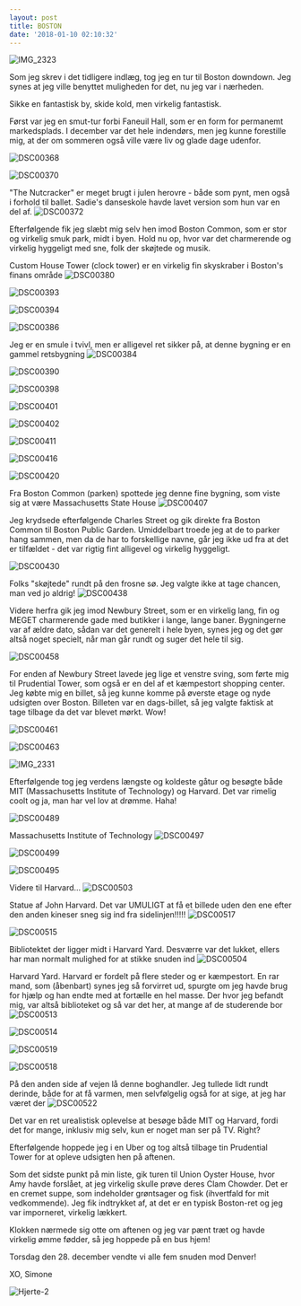 ```yaml
---
layout: post
title: BOSTON
date: '2018-01-10 02:10:32'
---
```


![IMG_2323](/simonejakobsen.dk/images/2018/01/IMG_2323.JPG)

Som jeg skrev i det tidligere indlæg, tog jeg en tur til Boston downdown. 
Jeg synes at jeg ville benyttet muligheden for det, nu jeg var i nærheden.

Sikke en fantastisk by, skide kold, men virkelig fantastisk. 

Først var jeg en smut-tur forbi Faneuil Hall, som er en form for permanemt markedsplads. I december var det hele indendørs, men jeg kunne forestille mig, at der om sommeren også ville være liv og glade dage udenfor. 

![DSC00368](/simonejakobsen.dk/images/2018/01/DSC00368.JPG)

![DSC00370](/simonejakobsen.dk/images/2018/01/DSC00370.JPG)

"The Nutcracker" er meget brugt i julen herovre - både som pynt, men også i forhold til ballet. Sadie's danseskole havde lavet version som hun var en del af. 
![DSC00372](/simonejakobsen.dk/images/2018/01/DSC00372.JPG)

Efterfølgende fik jeg slæbt mig selv hen imod Boston Common, som er stor og virkelig smuk park, midt i byen. Hold nu op, hvor var det charmerende og virkelig hyggeligt med sne, folk der skøjtede og musik. 

Custom House Tower (clock tower) er en virkelig fin skyskraber i Boston's finans område
![DSC00380](/simonejakobsen.dk/images/2018/01/DSC00380.JPG)

![DSC00393](/simonejakobsen.dk/images/2018/01/DSC00393.JPG)

![DSC00394](/simonejakobsen.dk/images/2018/01/DSC00394.JPG)

![DSC00386](/simonejakobsen.dk/images/2018/01/DSC00386.JPG)

Jeg er en smule i tvivl, men er alligevel ret sikker på, at denne bygning er en gammel retsbygning
![DSC00384](/simonejakobsen.dk/images/2018/01/DSC00384.JPG)

![DSC00390](/simonejakobsen.dk/images/2018/01/DSC00390.JPG)

![DSC00398](/simonejakobsen.dk/images/2018/01/DSC00398.JPG)

![DSC00401](/simonejakobsen.dk/images/2018/01/DSC00401.JPG)

![DSC00402](/simonejakobsen.dk/images/2018/01/DSC00402.JPG)

![DSC00411](/simonejakobsen.dk/images/2018/01/DSC00411.JPG)

![DSC00416](/simonejakobsen.dk/images/2018/01/DSC00416.JPG)

![DSC00420](/simonejakobsen.dk/images/2018/01/DSC00420.JPG)

Fra Boston Common (parken) spottede jeg denne fine bygning, som viste sig at være Massachusetts State House
![DSC00407](/simonejakobsen.dk/images/2018/01/DSC00407.JPG)

Jeg krydsede efterfølgende Charles Street og gik direkte fra Boston Common til Boston Public Garden. Umiddelbart troede jeg at de to parker hang sammen, men da de har to forskellige navne, går jeg ikke ud fra at det er tilfældet - det var rigtig fint alligevel og virkelig hyggeligt.

![DSC00430](/simonejakobsen.dk/images/2018/01/DSC00430.JPG)

Folks "skøjtede" rundt på den frosne sø. Jeg valgte ikke at tage chancen, man ved jo aldrig!
![DSC00438](/simonejakobsen.dk/images/2018/01/DSC00438.JPG)

Videre herfra gik jeg imod Newbury Street, som er en virkelig lang, fin og MEGET charmerende gade med butikker i lange, lange baner. 
Bygningerne var af ældre dato, sådan var det generelt i hele byen, synes jeg og det gør altså noget specielt, når man går rundt og suger det hele til sig. 

![DSC00458](/simonejakobsen.dk/images/2018/01/DSC00458.JPG)

For enden af Newbury Street lavede jeg lige et venstre sving, som førte mig til Prudential Tower, som også er en del af et kæmpestort shopping center. 
Jeg købte mig en billet, så jeg kunne komme på øverste etage og nyde udsigten over Boston. Billeten var en dags-billet, så jeg valgte faktisk at tage tilbage da det var blevet mørkt. Wow!

![DSC00461](/simonejakobsen.dk/images/2018/01/DSC00461.JPG)

![DSC00463](/simonejakobsen.dk/images/2018/01/DSC00463.JPG)

![IMG_2331](/simonejakobsen.dk/images/2018/01/IMG_2331.JPG)

Efterfølgende tog jeg verdens længste og koldeste gåtur og besøgte både MIT (Massachusetts Institute of Technology) og Harvard. 
Det var rimelig coolt og ja, man har vel lov at drømme. Haha!

![DSC00489](/simonejakobsen.dk/images/2018/01/DSC00489.JPG)

Massachusetts Institute of Technology
![DSC00497](/simonejakobsen.dk/images/2018/01/DSC00497.JPG)

![DSC00499](/simonejakobsen.dk/images/2018/01/DSC00499.JPG)

![DSC00495](/simonejakobsen.dk/images/2018/01/DSC00495.JPG)

Videre til Harvard...
![DSC00503](/simonejakobsen.dk/images/2018/01/DSC00503.JPG)

Statue af John Harvard. Det var UMULIGT at få et billede uden den ene efter den anden kineser sneg sig ind fra sidelinjen!!!!! 
![DSC00517](/simonejakobsen.dk/images/2018/01/DSC00517.JPG)

![DSC00515](/simonejakobsen.dk/images/2018/01/DSC00515.JPG)

Bibliotektet der ligger midt i Harvard Yard. Desværre var det lukket, ellers har man normalt mulighed for at stikke snuden ind
![DSC00504](/simonejakobsen.dk/images/2018/01/DSC00504.JPG)

Harvard Yard. Harvard er fordelt på flere steder og er kæmpestort. 
En rar mand, som (åbenbart) synes jeg så forvirret ud, spurgte om jeg havde brug for hjælp og han endte med at fortælle en hel masse. Der hvor jeg befandt mig, var altså biblioteket og så var det her, at mange af de studerende bor
![DSC00513](/simonejakobsen.dk/images/2018/01/DSC00513.JPG)

![DSC00514](/simonejakobsen.dk/images/2018/01/DSC00514.JPG)

![DSC00519](/simonejakobsen.dk/images/2018/01/DSC00519.JPG)

![DSC00518](/simonejakobsen.dk/images/2018/01/DSC00518.JPG)

På den anden side af vejen lå denne boghandler. Jeg tullede lidt rundt derinde, både for at få varmen, men selvfølgelig også for at sige, at jeg har været der
![DSC00522](/simonejakobsen.dk/images/2018/01/DSC00522.JPG)

Det var en ret urealistisk oplevelse at besøge både MIT og Harvard, fordi det for mange, inklusiv mig selv, kun er noget man ser på TV. Right?

Efterfølgende hoppede jeg i en Uber og tog altså tilbage tin Prudential Tower for at opleve udsigten hen på aftenen. 

Som det sidste punkt på min liste, gik turen til Union Oyster House, hvor Amy havde forslået, at jeg virkelig skulle prøve deres Clam Chowder. Det er en cremet suppe, som indeholder grøntsager og fisk (ihvertfald for mit vedkommende). 
Jeg fik indtrykket af, at det er en typisk Boston-ret og jeg var imporneret, virkelig lækkert. 

Klokken nærmede sig otte om aftenen og jeg var pænt træt og havde virkelig ømme fødder, så jeg hoppede på en bus hjem!

Torsdag den 28. december vendte vi alle fem snuden mod Denver!

XO, Simone

![Hjerte-2](/simonejakobsen.dk/images/2018/01/Hjerte-2.jpg)



